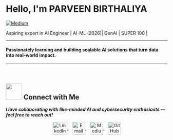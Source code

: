 #  Hello, I'm PARVEEN BIRTHALIYA

[![Medium](https://img.shields.io/badge/-Medium-12100E?&style=for-the-badge&logo=Medium&logoColor=white)](https://medium.com/@Bit_Picker)

Aspiring expert in AI Engineer | AI-ML (2026)| GenAI | SUPER 100 |

---

#### Passionately learning and building scalable AI solutions that turn data into real-world impact.
---





<br>

<h2><img src="https://raw.githubusercontent.com/ShahriarShafin/ShahriarShafin/main/Assets/handshake.gif" width="50px"> Connect with Me</h2>
<em><b>I love collaborating with like-minded AI and cybersecurity enthusiasts — feel free to reach out!</b></em>

<br>

<p align="center">
  <a href="https://www.linkedin.com/in/parveen-birthaliya-66b413314/" target="_blank">
    <img align="center" src="https://i.pinimg.com/originals/de/b4/6f/deb46f02a59e3b3a2aa58fac16290d63.gif" alt="LinkedIn" height="40" width="45" style="vertical-align: middle;" />
  </a>
  &nbsp;&nbsp;
  <a href="mailto:parveenbirthaliya@gmail.com" target="_blank">
    <img align="center" src="https://user-images.githubusercontent.com/86669668/171339003-ef5b5c96-eac8-478c-a9cc-318ca9477fce.gif" alt="Email" width="40" style="vertical-align: middle;" />
  </a>
  &nbsp;&nbsp;
  <a href="https://medium.com/@Bit_Picker" target="_blank">
    <img align="center" src="https://cdn-icons-png.flaticon.com/512/5968/5968906.png" alt="Medium" height="40" width="40" style="vertical-align: middle;" />
  </a>
  &nbsp;&nbsp;
  <a href="https://github.com/Parveen-Birthaliya" target="_blank">
    <img align="center" src="https://github.githubassets.com/images/modules/logos_page/GitHub-Mark.png" alt="GitHub" height="40" width="40" style="vertical-align: middle;" />
  </a>
</p>

<br>

